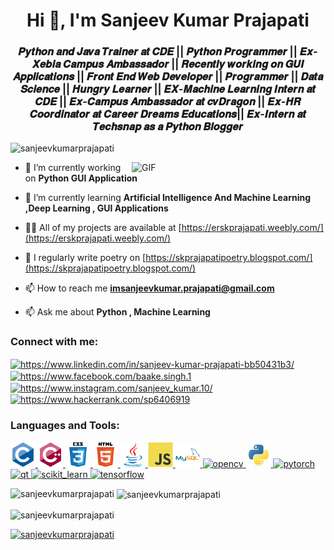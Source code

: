 <h1 align="center">Hi 👋, I'm Sanjeev Kumar Prajapati</h1>
<h3 align="center">𝑷𝒚𝒕𝒉𝒐𝒏 𝒂𝒏𝒅 𝑱𝒂𝒗𝒂 𝑻𝒓𝒂𝒊𝒏𝒆𝒓 𝒂𝒕 𝑪𝑫𝑬 || 𝑷𝒚𝒕𝒉𝒐𝒏 𝑷𝒓𝒐𝒈𝒓𝒂𝒎𝒎𝒆𝒓 || 𝑬𝒙-𝑿𝒆𝒃𝒊𝒂 𝑪𝒂𝒎𝒑𝒖𝒔 𝑨𝒎𝒃𝒂𝒔𝒔𝒂𝒅𝒐𝒓 || 𝑹𝒆𝒄𝒆𝒏𝒕𝒍𝒚 𝒘𝒐𝒓𝒌𝒊𝒏𝒈 𝒐𝒏 𝑮𝑼𝑰 𝑨𝒑𝒑𝒍𝒊𝒄𝒂𝒕𝒊𝒐𝒏𝒔 || 𝑭𝒓𝒐𝒏𝒕 𝑬𝒏𝒅 𝑾𝒆𝒃 𝑫𝒆𝒗𝒆𝒍𝒐𝒑𝒆𝒓 || 𝑷𝒓𝒐𝒈𝒓𝒂𝒎𝒎𝒆𝒓 || 𝑫𝒂𝒕𝒂 𝑺𝒄𝒊𝒆𝒏𝒄𝒆 || 𝑯𝒖𝒏𝒈𝒓𝒚 𝑳𝒆𝒂𝒓𝒏𝒆𝒓 || 𝑬𝑿-𝑴𝒂𝒄𝒉𝒊𝒏𝒆 𝑳𝒆𝒂𝒓𝒏𝒊𝒏𝒈 𝑰𝒏𝒕𝒆𝒓𝒏 𝒂𝒕 𝑪𝑫𝑬 || 𝑬𝒙-𝑪𝒂𝒎𝒑𝒖𝒔 𝑨𝒎𝒃𝒂𝒔𝒔𝒂𝒅𝒐𝒓 𝒂𝒕 𝒄𝒗𝑫𝒓𝒂𝒈𝒐𝒏 || 𝑬𝒙-𝑯𝑹 𝑪𝒐𝒐𝒓𝒅𝒊𝒏𝒂𝒕𝒐𝒓 𝒂𝒕 𝑪𝒂𝒓𝒆𝒆𝒓 𝑫𝒓𝒆𝒂𝒎𝒔 𝑬𝒅𝒖𝒄𝒂𝒕𝒊𝒐𝒏𝒔|| 𝑬𝒙-𝑰𝒏𝒕𝒆𝒓𝒏 𝒂𝒕 𝑻𝒆𝒄𝒉𝒔𝒏𝒂𝒑 𝒂𝒔 𝒂 𝑷𝒚𝒕𝒉𝒐𝒏 𝑩𝒍𝒐𝒈𝒈𝒆𝒓</h3>

<p align="left"> <img src="https://komarev.com/ghpvc/?username=sanjeevkumarprajapati&label=Profile%20views&color=0e75b6&style=flat" alt="sanjeevkumarprajapati" /> </p>

<img align="right" alt="GIF" src="https://miro.medium.com/max/1400/1*TlbU0F-waQf7_zOfhUNldQ.gif" width="310px" border-radius="50px" />

- 🔭 I’m currently working on **Python GUI Application**

- 🌱 I’m currently learning **Artificial Intelligence And Machine Learning ,Deep Learning , GUI Applications**

- 👨‍💻 All of my projects are available at [https://erskprajapati.weebly.com/](https://erskprajapati.weebly.com/)

- 📝 I regularly write poetry on [https://skprajapatipoetry.blogspot.com/](https://skprajapatipoetry.blogspot.com/)

- 📫 How to reach me **imsanjeevkumar.prajapati@gmail.com**
- 📫 Ask me about **Python , Machine Learning**

<h3 align="left">Connect with me:</h3>
<p align="left">
<a href="https://linkedin.com/in/https://www.linkedin.com/in/sanjeev-kumar-prajapati-bb50431b3/" target="blank"><img align="center" src="https://raw.githubusercontent.com/rahuldkjain/github-profile-readme-generator/master/src/images/icons/Social/linked-in-alt.svg" alt="https://www.linkedin.com/in/sanjeev-kumar-prajapati-bb50431b3/" height="30" width="40" /></a>
<a href="https://fb.com/https://www.facebook.com/baake.singh.1" target="blank"><img align="center" src="https://raw.githubusercontent.com/rahuldkjain/github-profile-readme-generator/master/src/images/icons/Social/facebook.svg" alt="https://www.facebook.com/baake.singh.1" height="30" width="40" /></a>
<a href="https://instagram.com/https://www.instagram.com/sanjeev_kumar.10/" target="blank"><img align="center" src="https://raw.githubusercontent.com/rahuldkjain/github-profile-readme-generator/master/src/images/icons/Social/instagram.svg" alt="https://www.instagram.com/sanjeev_kumar.10/" height="30" width="40" /></a>
<a href="https://www.hackerrank.com/https://www.hackerrank.com/sp6406919" target="blank"><img align="center" src="https://raw.githubusercontent.com/rahuldkjain/github-profile-readme-generator/master/src/images/icons/Social/hackerrank.svg" alt="https://www.hackerrank.com/sp6406919" height="30" width="40" /></a>
</p>

<h3 align="left">Languages and Tools:</h3>
<p align="left"> <a href="https://www.cprogramming.com/" target="_blank"> <img src="https://raw.githubusercontent.com/devicons/devicon/master/icons/c/c-original.svg" alt="c" width="40" height="40"/> </a> <a href="https://www.w3schools.com/cpp/" target="_blank"> <img src="https://raw.githubusercontent.com/devicons/devicon/master/icons/cplusplus/cplusplus-original.svg" alt="cplusplus" width="40" height="40"/> </a> <a href="https://www.w3schools.com/css/" target="_blank"> <img src="https://raw.githubusercontent.com/devicons/devicon/master/icons/css3/css3-original-wordmark.svg" alt="css3" width="40" height="40"/> </a> <a href="https://www.w3.org/html/" target="_blank"> <img src="https://raw.githubusercontent.com/devicons/devicon/master/icons/html5/html5-original-wordmark.svg" alt="html5" width="40" height="40"/> </a> <a href="https://www.java.com" target="_blank"> <img src="https://raw.githubusercontent.com/devicons/devicon/master/icons/java/java-original.svg" alt="java" width="40" height="40"/> </a> <a href="https://developer.mozilla.org/en-US/docs/Web/JavaScript" target="_blank"> <img src="https://raw.githubusercontent.com/devicons/devicon/master/icons/javascript/javascript-original.svg" alt="javascript" width="40" height="40"/> </a> <a href="https://www.mysql.com/" target="_blank"> <img src="https://raw.githubusercontent.com/devicons/devicon/master/icons/mysql/mysql-original-wordmark.svg" alt="mysql" width="40" height="40"/> </a> <a href="https://opencv.org/" target="_blank"> <img src="https://www.vectorlogo.zone/logos/opencv/opencv-icon.svg" alt="opencv" width="40" height="40"/> </a> <a href="https://www.python.org" target="_blank"> <img src="https://raw.githubusercontent.com/devicons/devicon/master/icons/python/python-original.svg" alt="python" width="40" height="40"/> </a> <a href="https://pytorch.org/" target="_blank"> <img src="https://www.vectorlogo.zone/logos/pytorch/pytorch-icon.svg" alt="pytorch" width="40" height="40"/> </a> <a href="https://www.qt.io/" target="_blank"> <img src="https://upload.wikimedia.org/wikipedia/commons/0/0b/Qt_logo_2016.svg" alt="qt" width="40" height="40"/> </a> <a href="https://scikit-learn.org/" target="_blank"> <img src="https://upload.wikimedia.org/wikipedia/commons/0/05/Scikit_learn_logo_small.svg" alt="scikit_learn" width="40" height="40"/> </a> <a href="https://www.tensorflow.org" target="_blank"> <img src="https://www.vectorlogo.zone/logos/tensorflow/tensorflow-icon.svg" alt="tensorflow" width="40" height="40"/> </a> </p>

<p><img align="left" src="https://github-readme-stats.vercel.app/api/top-langs?username=sanjeevkumarprajapati&show_icons=true&locale=en&layout=compact" alt="sanjeevkumarprajapati" /></p>

<p>&nbsp;<img align="center" src="https://github-readme-stats.vercel.app/api?username=sanjeevkumarprajapati&show_icons=true&locale=en" alt="sanjeevkumarprajapati" /></p>

<p><img align="center" src="https://github-readme-streak-stats.herokuapp.com/?user=sanjeevkumarprajapati&" alt="sanjeevkumarprajapati" /></p>
<p align="left"> <a href="https://github.com/ryo-ma/github-profile-trophy"><img src="https://github-profile-trophy.vercel.app/?username=sanjeevkumarprajapati" alt="sanjeevkumarprajapati" /></a> </p>
